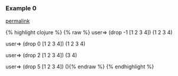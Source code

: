 ### Example 0
[permalink](#example-0)

{% highlight clojure %}
{% raw %}
user=> (drop -1 [1 2 3 4])
(1 2 3 4)

user=> (drop 0 [1 2 3 4])
(1 2 3 4)

user=> (drop 2 [1 2 3 4])
(3 4)

user=> (drop 5 [1 2 3 4])
(){% endraw %}
{% endhighlight %}



